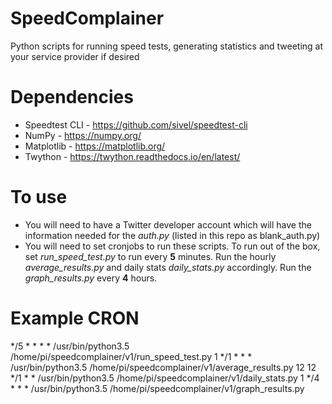 # SpeedComplainer
Python scripts for running speed tests, generating statistics and tweeting at your service provider if desired

# Dependencies
* Speedtest CLI - https://github.com/sivel/speedtest-cli
* NumPy - https://numpy.org/
* Matplotlib - https://matplotlib.org/
* Twython - https://twython.readthedocs.io/en/latest/

# To use
* You will need to have a Twitter developer account which will have the information needed for the _auth.py_ (listed in this repo as blank_auth.py)
* You will need to set cronjobs to run these scripts. To run out of the box, set *run_speed_test.py* to run every **5** minutes. Run the hourly *average_results.py* and daily stats *daily_stats.py* accordingly. Run the *graph_results.py* every **4** hours.

# Example CRON
*/5 * * * * /usr/bin/python3.5 /home/pi/speedcomplainer/v1/run_speed_test.py
1 */1 * * * /usr/bin/python3.5 /home/pi/speedcomplainer/v1/average_results.py
12 12 */1 * * /usr/bin/python3.5 /home/pi/speedcomplainer/v1/daily_stats.py
1 */4 * * * /usr/bin/python3.5 /home/pi/speedcomplainer/v1/graph_results.py
